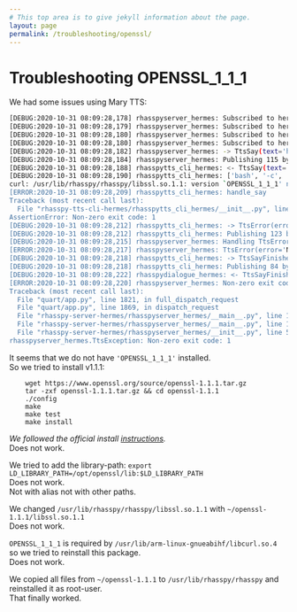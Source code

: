 ```yaml
---
# This top area is to give jekyll information about the page.
layout: page
permalink: /troubleshooting/openssl/
---
```


# Troubleshooting OPENSSL_1_1_1

We had some issues using Mary TTS:

```bash
[DEBUG:2020-10-31 08:09:28,178] rhasspyserver_hermes: Subscribed to hermes/tts/sayFinished
[DEBUG:2020-10-31 08:09:28,179] rhasspyserver_hermes: Subscribed to hermes/error/tts
[DEBUG:2020-10-31 08:09:28,180] rhasspyserver_hermes: Subscribed to hermes/audioServer/default/playBytes/#
[DEBUG:2020-10-31 08:09:28,180] rhasspyserver_hermes: Subscribed to hermes/error/audioServer/play
[DEBUG:2020-10-31 08:09:28,182] rhasspyserver_hermes: -> TtsSay(text='hallo', site_id='default', lang=None, id='60f6361d-5e7b-4d9f-aabd-dd10cf2cf838', session_id='')
[DEBUG:2020-10-31 08:09:28,184] rhasspyserver_hermes: Publishing 115 bytes(s) to hermes/tts/say
[DEBUG:2020-10-31 08:09:28,188] rhasspytts_cli_hermes: <- TtsSay(text='hallo', site_id='default', lang=None, id='60f6361d-5e7b-4d9f-aabd-dd10cf2cf838', session_id='')
[DEBUG:2020-10-31 08:09:28,190] rhasspytts_cli_hermes: ['bash', '-c', 'curl -sS -X GET -G --output - --data-urlencode INPUT_TYPE=TEXT --data-urlencode OUTPUT_TYPE=AUDIO --data-urlencode AUD                                                IO=WAVE --data-urlencode LOCALE=de --data-urlencode INPUT_TEXT="$0" http://localhost:5920/process', 'hallo']
curl: /usr/lib/rhasspy/rhasspy/libssl.so.1.1: version `OPENSSL_1_1_1' not found (required by /usr/lib/arm-linux-gnueabihf/libcurl.so.4)
[ERROR:2020-10-31 08:09:28,209] rhasspytts_cli_hermes: handle_say
Traceback (most recent call last):
  File "rhasspy-tts-cli-hermes/rhasspytts_cli_hermes/__init__.py", line 114, in handle_say
AssertionError: Non-zero exit code: 1
[DEBUG:2020-10-31 08:09:28,212] rhasspytts_cli_hermes: -> TtsError(error='Non-zero exit code: 1', site_id='default', context='60f6361d-5e7b-4d9f-aabd-dd10cf2cf838', session_id='')
[DEBUG:2020-10-31 08:09:28,212] rhasspytts_cli_hermes: Publishing 123 bytes(s) to hermes/error/tts
[DEBUG:2020-10-31 08:09:28,215] rhasspyserver_hermes: Handling TtsError (topic=hermes/error/tts, id=027266df-2553-4bdc-b935-cb4bd3a41a12)
[ERROR:2020-10-31 08:09:28,217] rhasspyserver_hermes: TtsError(error='Non-zero exit code: 1', site_id='default', context='60f6361d-5e7b-4d9f-aabd-dd10cf2cf838', session_id='')
[DEBUG:2020-10-31 08:09:28,218] rhasspytts_cli_hermes: -> TtsSayFinished(site_id='default', id='60f6361d-5e7b-4d9f-aabd-dd10cf2cf838', session_id='')
[DEBUG:2020-10-31 08:09:28,218] rhasspytts_cli_hermes: Publishing 84 bytes(s) to hermes/tts/sayFinished
[DEBUG:2020-10-31 08:09:28,222] rhasspydialogue_hermes: <- TtsSayFinished(site_id='default', id='60f6361d-5e7b-4d9f-aabd-dd10cf2cf838', session_id='')
[ERROR:2020-10-31 08:09:28,220] rhasspyserver_hermes: Non-zero exit code: 1
Traceback (most recent call last):
  File "quart/app.py", line 1821, in full_dispatch_request
  File "quart/app.py", line 1869, in dispatch_request
  File "rhasspy-server-hermes/rhasspyserver_hermes/__main__.py", line 1612, in api_text_to_speech
  File "rhasspy-server-hermes/rhasspyserver_hermes/__main__.py", line 1598, in speak
  File "rhasspy-server-hermes/rhasspyserver_hermes/__init__.py", line 596, in speak_sentence
rhasspyserver_hermes.TtsException: Non-zero exit code: 1
```

It seems that we do not have `'OPENSSL_1_1_1'` installed.  
So we tried to install v1.1.1:  
```
    wget https://www.openssl.org/source/openssl-1.1.1.tar.gz
    tar -zxf openssl-1.1.1.tar.gz && cd openssl-1.1.1
    ./config
    make
    make test
    make install
```

*We followed the official install [instructions](https://github.com/openssl/openssl/blob/OpenSSL_1_1_1/INSTALL).*  
Does not work.  

We tried to add the library-path: ``export LD_LIBRARY_PATH=/opt/openssl/lib:$LD_LIBRARY_PATH``  
Does not work.  
Not with alias not with other paths.  

We changed `/usr/lib/rhasspy/rhasspy/libssl.so.1.1` with `~/openssl-1.1.1/libssl.so.1.1`  
Does not work.  

`OPENSSL_1_1_1` is required by `/usr/lib/arm-linux-gnueabihf/libcurl.so.4` so we tried to reinstall this package.  
Does not work.  

We copied all files from `~/openssl-1.1.1` to `/usr/lib/rhasspy/rhasspy` and reinstalled it as root-user.  
That finally worked.
